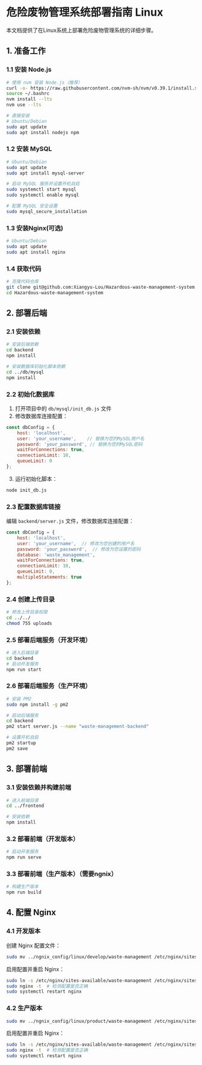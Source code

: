 # 危险废物管理系统部署指南 Linux

本文档提供了在Linux系统上部署危险废物管理系统的详细步骤。

## 1. 准备工作

### 1.1 安装 Node.js

```bash
# 使用 nvm 安装 Node.js（推荐）
curl -o- https://raw.githubusercontent.com/nvm-sh/nvm/v0.39.1/install.sh | bash
source ~/.bashrc
nvm install --lts
nvm use --lts

# 直接安装
# Ubuntu/Debian
sudo apt update
sudo apt install nodejs npm
```

### 1.2 安装 MySQL

```bash
# Ubuntu/Debian
sudo apt update
sudo apt install mysql-server

# 启动 MySQL 服务并设置开机自启
sudo systemctl start mysql
sudo systemctl enable mysql

# 配置 MySQL 安全设置
sudo mysql_secure_installation
```
### 1.3 安装Nginx(可选)

```bash
# Ubuntu/Debian
sudo apt update
sudo apt install nginx
```

### 1.4 获取代码
```bash
# 克隆代码仓库
git clone git@github.com:Xiangyu-Lou/Hazardous-waste-management-system.git
cd Hazardous-waste-management-system
```
## 2. 部署后端

### 2.1 安装依赖

```bash
# 安装后端依赖
cd backend
npm install

# 安装数据库初始化脚本依赖
cd ../db/mysql
npm install
```

### 2.2 初始化数据库

1. 打开项目中的 `db/mysql/init_db.js` 文件
2. 修改数据库连接配置：
```javascript
const dbConfig = {
    host: 'localhost',
    user: 'your_username',    // 替换为您的MySQL用户名
    password: 'your_password', // 替换为您的MySQL密码
    waitForConnections: true,
    connectionLimit: 10,
    queueLimit: 0
};
```
3. 运行初始化脚本：
```bash
node init_db.js
```

### 2.3 配置数据库链接

编辑 `backend/server.js` 文件，修改数据库连接配置：
```javascript
const dbConfig = {
    host: 'localhost',
    user: 'your_username',  // 修改为您创建的用户名
    password: 'your_password',  // 修改为您设置的密码
    database: 'waste_management',
    waitForConnections: true,
    connectionLimit: 10,
    queueLimit: 0,
    multipleStatements: true
};
```

### 2.4 创建上传目录

```bash
# 修改上传目录权限
cd ../../
chmod 755 uploads
```

### 2.5 部署后端服务（开发环境）

```bash
# 进入后端目录
cd backend
# 启动开发服务
npm run start
```

### 2.6 部署后端服务（生产环境）

```bash
# 安装 PM2
sudo npm install -g pm2

# 启动后端服务
cd backend
pm2 start server.js --name "waste-management-backend"

# 设置开机自启
pm2 startup
pm2 save
```
## 3. 部署前端

### 3.1 安装依赖并构建前端

```bash
# 进入前端目录
cd ../frontend

# 安装依赖
npm install
```

### 3.2 部署前端（开发版本）

```bash
# 启动开发服务
npm run serve
```

### 3.3 部署前端（生产版本）（需要ngnix）

```bash
# 构建生产版本
npm run build
```

## 4. 配置 Nginx

### 4.1 开发版本
创建 Nginx 配置文件：

```bash
sudo mv ../ngnix_config/linux/develop/waste-management /etc/nginx/sites-available/
```

启用配置并重启 Nginx：

```bash
sudo ln -s /etc/nginx/sites-available/waste-management /etc/nginx/sites-enabled/
sudo nginx -t  # 检测配置是否正确
sudo systemctl restart nginx
```

### 4.2 生产版本

```bash
sudo mv ../ngnix_config/linux/product/waste-management /etc/nginx/sites-available/
```

启用配置并重启 Nginx：
```bash
sudo ln -s /etc/nginx/sites-available/waste-management /etc/nginx/sites-enabled/
sudo nginx -t  # 检测配置是否正确
sudo systemctl restart nginx
```
